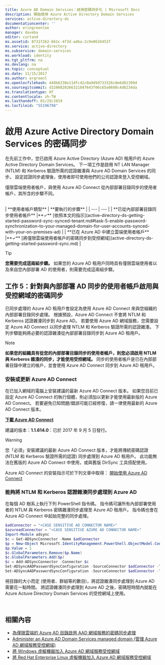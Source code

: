```yaml
---
title: Azure AD Domain Services：啟用密碼同步化 | Microsoft Docs
description: 開始使用 Azure Active Directory Domain Services
services: active-directory-ds
documentationcenter: ''
author: eringreenlee
manager: daveba
editor: curtand
ms.assetid: 8731f2b2-661c-4f3d-adba-2c9e06344537
ms.service: active-directory
ms.subservice: domain-services
ms.workload: identity
ms.tgt_pltfrm: na
ms.devlang: na
ms.topic: conceptual
ms.date: 11/15/2017
ms.author: ergreenl
ms.openlocfilehash: 448b6238e11dfc42c0a9d9d733326c0e6d81399d
ms.sourcegitcommit: d3200828266321847643f06c65a0698c4d6234da
ms.translationtype: HT
ms.contentlocale: zh-TW
ms.lasthandoff: 01/29/2019
ms.locfileid: "55196798"
---
```

# <a name="enable-password-synchronization-to-azure-active-directory-domain-services"></a>啟用 Azure Active Directory Domain Services 的密碼同步
在先前工作中，您已啟用 Azure Active Directory (Azure AD) 租用戶的 Azure Active Directory Domain Services。 下一項工作是啟用 NT LAN Manager (NTLM) 和 Kerberos 驗證所需的認證雜湊與 Azure AD Domain Services 的同步。 設定認證同步處理後，使用者即可使用他們的公司認證來登入受控網域。

僅限雲端使用者帳戶，與使用 Azure AD Connect 從內部部署目錄同步的使用者帳戶，其所含的步驟不同。

<br>
| **使用者帳戶類型** | **要執行的步驟** |
| --- | --- |
| **已從內部部署目錄同步使用者帳戶** |**&#x2713;** [依照本文的指示](active-directory-ds-getting-started-password-sync-synced-tenant.md#task-5-enable-password-synchronization-to-your-managed-domain-for-user-accounts-synced-with-your-on-premises-ad) | 
| **已在 Azure AD 中建立雲端使用者帳戶** |**&#x2713;** [將僅限雲端使用者帳戶的密碼同步到受控網域](active-directory-ds-getting-started-password-sync.md) |
<br>

> [!TIP]
> **您需要完成這兩組步驟。**
> 如果您的 Azure AD 租用戶同時具有僅限雲端使用者以及來自您內部部署 AD 的使用者，則需要完成這兩組步驟。
>

## <a name="task-5-enable-password-synchronization-to-your-managed-domain-for-user-accounts-synced-with-your-on-premises-ad"></a>工作 5：針對與內部部署 AD 同步的使用者帳戶啟用與受控網域的密碼同步
已同步處理的 Azure AD 租用戶會設定為使用 Azure AD Connect 來與您組織的內部部署目錄同步處理。 根據預設，Azure AD Connect 不會將 NTLM 和 Kerberos 認證雜湊同步到 Azure AD。 若要使用 Azure AD 網域服務，您需要設定 Azure AD Connect 以同步處理 NTLM 和 Kerberos 驗證所需的認證雜湊。 下列步驟能夠將必要的認證雜湊從內部部署目錄同步到 Azure AD 租用戶。

> [!NOTE]
> **如果您的組織具有從您的內部部署目錄同步的使用者帳戶，則您必須啟用 NTLM 與 Kerberos 雜湊的同步，才能使用受控網域。** 同步的使用者帳戶是已在內部部署目錄中建立的帳戶，並會使用 Azure AD Connect 同步到 Azure AD 租用戶。
>
>

### <a name="install-or-update-azure-ad-connect"></a>安裝或更新 Azure AD Connect
在已加入網域的電腦上安裝建議的最新 Azure AD Connect 版本。 如果您目前已設定 Azure AD Connect 的執行個體，則必須加以更新才能使用最新版的 Azure AD Connect。 若要避免已知問題/錯誤可能已經修復，請一律使用最新的 Azure AD Connect 版本。

**[下載 Azure AD Connect](https://www.microsoft.com/download/details.aspx?id=47594)**

建議的版本：**1.1.614.0**：已於 2017 年 9 月 5 日發行。

> [!WARNING]
> 您「必須」安裝建議的最新 Azure AD Connect 版本，才能將傳統密碼認證 (NTLM 和 Kerberos 驗證所需的認證) 同步處理到 Azure AD 租用戶。 此功能無法在舊版的 Azure AD Connect 中使用，或與舊版 DirSync 工具搭配使用。
>
>

Azure AD Connect 的安裝指示可於下列文章中取得： [開始使用 Azure AD Connect](../active-directory/hybrid/whatis-hybrid-identity.md)

### <a name="enable-synchronization-of-ntlm-and-kerberos-credential-hashes-to-azure-ad"></a>能夠將 NTLM 和 Kerberos 認證雜湊同步處理到 Azure AD
在每個 AD 樹系上執行下列 PowerShell 指令碼。 指令碼可讓所有內部部署使用者的 NTLM 與 Kerberos 密碼雜湊同步處理至 Azure AD 租用戶。 指令碼也會在 Azure AD Connect 中起始完整的同步處理。

```powershell
$adConnector = "<CASE SENSITIVE AD CONNECTOR NAME>"  
$azureadConnector = "<CASE SENSITIVE AZURE AD CONNECTOR NAME>"  
Import-Module adsync  
$c = Get-ADSyncConnector -Name $adConnector  
$p = New-Object Microsoft.IdentityManagement.PowerShell.ObjectModel.ConfigurationParameter "Microsoft.Synchronize.ForceFullPasswordSync", String, ConnectorGlobal, $null, $null, $null
$p.Value = 1  
$c.GlobalParameters.Remove($p.Name)  
$c.GlobalParameters.Add($p)  
$c = Add-ADSyncConnector -Connector $c  
Set-ADSyncAADPasswordSyncConfiguration -SourceConnector $adConnector -TargetConnector $azureadConnector -Enable $false   
Set-ADSyncAADPasswordSyncConfiguration -SourceConnector $adConnector -TargetConnector $azureadConnector -Enable $true  
```

視目錄的大小而定 (使用者、群組等的數目)，將認證雜湊同步處理到 Azure AD 需要花一點時間。 將認證雜湊同步處理到 Azure AD 之後，密碼短時間內就能在 Azure Actuve Directory Domain Services 的受控網域上使用。

<br>

## <a name="related-content"></a>相關內容
* [為僅限雲端的 Azure AD 目錄啟用 AAD 網域服務的密碼同步處理](active-directory-ds-getting-started-password-sync.md)
* [Administer an Azure AD Domain Services managed domain (管理 Azure AD 網域服務受控網域)](active-directory-ds-admin-guide-administer-domain.md)
* [將 Windows 虛擬機器加入 Azure AD 網域服務受控網域](active-directory-ds-admin-guide-join-windows-vm.md)
* [將 Red Hat Enterprise Linux 虛擬機器加入 Azure AD 網域服務受控網域](active-directory-ds-admin-guide-join-rhel-linux-vm.md)

